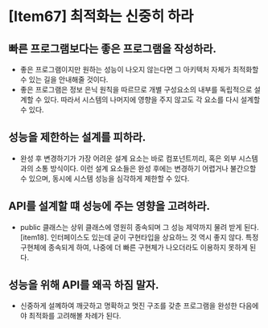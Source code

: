 # [Item67] 최적화는 신중히 하라
## 빠른 프로그램보다는  좋은 프로그램을 작성하라. 
- 좋은 프로그램이지만 원하는 성능이 나오지 않는다면 그 아키텍처 자체가 최적화할 수 있는 길을 안내해줄 것이다. 
- 좋은 프로그램은 정보 은닉 원칙을 따르므로 개별 구성요소의 내부를 독립적으로 설계할 수 있다. 따라서 시스템의 나머지에 영향을 주지 않고도 각 요소를 다시 설계할 수 있다. 

## 성능을 제한하는 설계를 피하라. 
- 완성 후 변경하기가 가장 어려운 설계 요소는 바로 컴포넌트끼리, 혹은 외부  시스템과의 소통 방식이다. 이런 설계 요소들은 완성 후에는 변경하기 어렵거나 불간으할 수 있으며, 동시에 시스템 성능을 심각하게 제한할 수 있다. 

## API를 설계할 떄 성능에 주는 영향을 고려하라. 
- public 클래스는 상위 클래스에 영원히 종속되며 그 성능 제약까지 물려 받게 된다.[item18]. 인터페이스도 있는데 굳이 구현타입을 상요하느 것 역시 좋지 않다. 특정 구현체에 종속되게 하여, 나중에 더 빠른 구현체가 나오더라도 이용하지 못하게 된다. 

## 성능을 위해 API를 왜곡 하짐 말자.
- 신중하게 설꼐하여 깨긋하고 명확하고 멋진 구조를 갖춘 프로그램을 완성한 다음에야 최적화를 고려해볼 차례가 된다. 